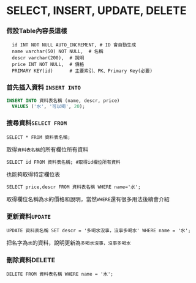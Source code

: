 # SELECT, INSERT, UPDATE, DELETE

### 假設Table內容長這樣
```sql=1
  id INT NOT NULL AUTO_INCREMENT, # ID 會自動生成
  name varchar(50) NOT NULL,  # 名稱
  descr varchar(200),  # 說明
  price INT NOT NULL,  # 價格
  PRIMARY KEY(id)      # 主要索引、PK、Primary Key(必要)
```

### 首先插入資料 `INSERT INTO` 
``` sql
INSERT INTO 資料表名稱 (name, descr, price)
  VALUES ('水', '可以喝', 20);
```
### 搜尋資料`SELECT FROM`
```sql=1
SELECT * FROM 資料表名稱;
```
取得`資料表名稱`的所有欄位所有資料
``` sql=1
SELECT id FROM 資料表名稱; #取得id欄位所有資料
```
也能夠取得特定欄位表
``` sql=1
SELECT price,descr FROM 資料表名稱 WHERE name='水';
```
取得欄位名稱為`水`的價格和說明，當然`WHERE`還有很多用法後續會介紹

### 更新資料`UPDATE`
``` sql=1
UPDATE 資料表名稱 SET descr = '多喝水沒事，沒事多喝水' WHERE name = '水';
```
把名字為`水`的資料，說明更新為`多喝水沒事，沒事多喝水`
### 刪除資料DELETE
```sql=
DELETE FROM 資料表名稱 WHERE name = '水';
```
